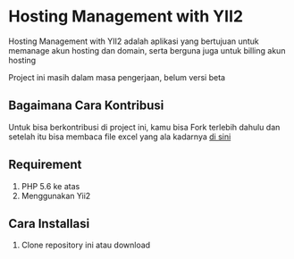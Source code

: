 Hosting Management with YII2
===============================

Hosting Management with YII2 adalah aplikasi yang bertujuan untuk memanage akun hosting dan domain, serta berguna juga untuk billing akun hosting

Project ini masih dalam masa pengerjaan, belum versi beta

Bagaimana Cara Kontribusi
-------------------------------
Untuk bisa berkontribusi di project ini, kamu bisa Fork terlebih dahulu dan setelah itu bisa membaca file excel yang ala kadarnya [di sini](https://docs.google.com/spreadsheets/d/1WJrDoVhHFO6zJVxowzJtl24THeVqcb_-5MUdOn1zQQ4/edit?usp=sharing)

Requirement
-------------------------------
1. PHP 5.6 ke atas
1. Menggunakan Yii2

Cara Installasi
-------------------------------
1. Clone repository ini atau download

